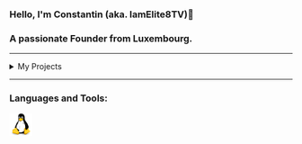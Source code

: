 ### Hello, I'm Constantin (aka. IamElite8TV)👋
### A passionate Founder from Luxembourg.

---

<details>
  <summary>My Projects</summary>
  
<!--START_SECTION:activity-->
1. Byteserv (https://byteserv.eu)
  1. Team-Freeze (https://team-freeze.eu)
<!--END_SECTION:activity-->

</details>

---

<h3 align="left">Languages and Tools:</h3>
<p align="left"> <a href="https://www.linux.org/" target="_blank"> <img src="https://raw.githubusercontent.com/devicons/devicon/master/icons/linux/linux-original.svg" alt="linux" width="40" height="40"/> </a> </p>
